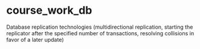 # course_work_db
Database replication technologies (multidirectional replication, 
starting the replicator after the specified number of transactions, 
resolving collisions in favor of a later update)
